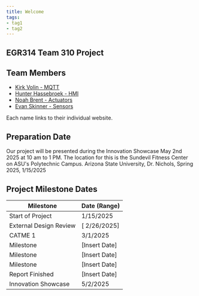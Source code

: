 ```yaml
---
title: Welcome
tags:
- tag1
- tag2
---
```


## EGR314 Team 310 Project

## Team Members

- [Kirk Volin - MQTT](https://kirkvolin.github.io/)
- [Hunter Hassebroek - HMI](https://khakisaturday.github.io/)
- [Noah Brent - Actuators](https://nbrentasu.github.io/NBrent/)
- [Evan Skinner - Sensors](https://eeskinn1.github.io/)

Each name links to their individual website.

## Preparation Date

Our project will be presented during the Innovation Showcase May 2nd 2025 at 10 am to 1 PM. The location for this is the Sundevil Fitness Center on ASU's Polytechnic Campus.
Arizona State University, Dr. Nichols, Spring 2025, 1/15/2025

## Project Milestone Dates

| Milestone                | Date (Range)       |
|--------------------------|--------------------|
| Start of Project          | 1/15/2025      |
| External Design Review | [ 2/26/2025]      |
| CATME 1             | 3/1/2025      |
| Milestone      | [Insert Date]      |
| Milestone      | [Insert Date]      |
| Milestone             | [Insert Date]      |
| Report Finished      | [Insert Date]      |
| Innovation Showcase       | 5/2/2025      |
